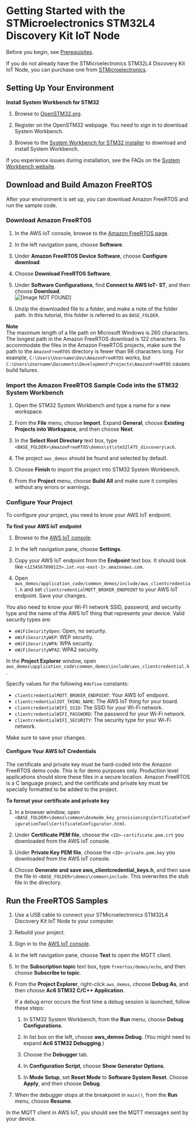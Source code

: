 # Getting Started with the STMicroelectronics STM32L4 Discovery Kit IoT Node<a name="getting_started_st"></a>

Before you begin, see [Prerequisites](freertos-prereqs.md)\.

If you do not already have the STMicroelectronics STM32L4 Discovery Kit IoT Node, you can purchase one from [STMicroelectronics](http://www.st.com/en/evaluation-tools/b-l475e-iot01a.html)\.

## Setting Up Your Environment<a name="st-setup-env"></a>

**Install System Workbench for STM32**

1. Browse to [OpenSTM32\.org](http://www.openstm32.org/HomePage)\.

1. Register on the OpenSTM32 webpage\. You need to sign in to download System Workbench\.

1. Browse to the [System Workbench for STM32 installer](http://www.openstm32.org/System%2BWorkbench%2Bfor%2BSTM32) to download and install System Workbench\.

If you experience issues during installation, see the FAQs on the [System Workbench website](http://www.openstm32.org/HomePage)\.

## Download and Build Amazon FreeRTOS<a name="st-download-and-build"></a>

After your environment is set up, you can download Amazon FreeRTOS and run the sample code\.

### Download Amazon FreeRTOS<a name="st-download"></a><a name="st-download-free-rtos"></a>

1. In the AWS IoT console, browse to the [Amazon FreeRTOS page](https://console.aws.amazon.com/freertos)\.

1. In the left navigation pane, choose **Software**\.

1. Under **Amazon FreeRTOS Device Software**, choose **Configure download**\.

1. Choose **Download FreeRTOS Software**\.

1. Under **Software Configurations**, find **Connect to AWS IoT\- ST**, and then choose **Download**\.  
![\[Image NOT FOUND\]](http://docs.aws.amazon.com/freertos/latest/userguide/images/download-treadstone-st.png)

1. Unzip the downloaded file to a folder, and make a note of the folder path\. In this tutorial, this folder is referred to as `BASE_FOLDER`\.

**Note**  
The maximum length of a file path on Microsoft Windows is 260 characters\. The longest path in the Amazon FreeRTOS download is 122 characters\. To accommodate the files in the Amazon FreeRTOS projects, make sure the path to the `AmazonFreeRTOS` directory is fewer than 98 characters long\. For example, `C:\Users\Username\Dev\AmazonFreeRTOS` works, but `C:\Users\Username\Documents\Development\Projects\AmazonFreeRTOS` causes build failures\.

### Import the Amazon FreeRTOS Sample Code into the STM32 System Workbench<a name="st-freertos-import-project"></a><a name="st-import-project"></a>

1. Open the STM32 System Workbench and type a name for a new workspace\.

1. From the **File** menu, choose **Import**\. Expand **General**, choose **Existing Projects into Workspace**, and then choose **Next**\.

1. In the **Select Root Directory** text box, type `<BASE_FOLDER>\AmazonFreeRTOS\demos\st\stm32l475_discovery\ac6`\.

1. The project `aws_demos` should be found and selected by default\.

1. Choose **Finish** to import the project into STM32 System Workbench\.

1. From the **Project** menu, choose **Build All** and make sure it compiles without any errors or warnings\.

### Configure Your Project<a name="freertos-config-project"></a>

To configure your project, you need to know your AWS IoT endpoint\.

**To find your AWS IoT endpoint**

1. Browse to the [AWS IoT console](https://console.aws.amazon.com/iotv2/)\.

1. In the left navigation pane, choose **Settings**\.

1. Copy your AWS IoT endpoint from the **Endpoint** text box\. It should look like `<1234567890123>.iot.<us-east-1>.amazonaws.com`\.

1. Open `aws_demos/application_code/common_demos/include/aws_clientcredential.h` and set `clientcredentialMQTT_BROKER_ENDPOINT` to your AWS IoT endpoint\. Save your changes\.

You also need to know your Wi\-FI network SSID, password, and security type and the name of the AWS IoT thing that represents your device\. Valid security types are:
+ `eWiFiSecurityOpen`: Open, no security\.
+ `eWiFiSecurityWEP`: WEP security\.
+ `eWiFiSecurityWPA`: WPA security\.
+ `eWiFiSecurityWPA2`: WPA2 security\.

In the **Project Explorer** window, open `aws_demos\application_code\common_demos\include\aws_clientcredential.h`\.

Specify values for the following `#define` constants:
+ `clientcredentialMQTT_BROKER_ENDPOINT`: Your AWS IoT endpoint\.
+ `clientcredentialIOT_THING_NAME`: The AWS IoT thing for your board\.
+ `clientcredentialWIFI_SSID`: The SSID for your Wi\-Fi network\.
+ `clientcredentialWIFI_PASSWORD`: The password for your Wi\-Fi network\.
+ `clientcredentialWIFI_SECURITY`: The security type for your Wi\-Fi network\.

Make sure to save your changes\.

#### Configure Your AWS IoT Credentials<a name="ti-configure-credentials"></a>

The certificate and private key must be hard\-coded into the Amazon FreeRTOS demo code\. This is for demo purposes only\. Production level applications should store these files in a secure location\. Amazon FreeRTOS is a C language project, and the certificate and private key must be specially formatted to be added to the project\.

**To format your certificate and private key**

1. In a browser window, open `<BASE_FOLDER>\demos\common\devmode_key_provisioning\CertificateConfigurationTool\CertificateConfigurator.html`\.

1. Under **Certificate PEM file**, choose the `<ID>-certificate.pem.crt` you downloaded from the AWS IoT console\.

1. Under **Private Key PEM file**, choose the `<ID>-private.pem.key` you downloaded from the AWS IoT console\.

1. Choose **Generate and save aws\_clientcredential\_keys\.h**, and then save the file in `<BASE_FOLDER>\demos\common\include`\. This overwrites the stub file in the directory\.

## Run the FreeRTOS Samples<a name="st-run-example"></a>

1. Use a USB cable to connect your STMicroelectronics STM32L4 Discovery Kit IoT Node to your computer\. 

1. Rebuild your project\.

1. Sign in to the [AWS IoT console](https://console.aws.amazon.com/iotv2/)\.

1. In the left navigation pane, choose **Test** to open the MQTT client\.

1. In the **Subscription topic** text box, type `freertos/demos/echo`, and then choose **Subscribe to topic**\.

1. From the **Project Explorer**, right\-click `aws_demos`, choose **Debug As**, and then choose **Ac6 STM32 C/C\+\+ Application**\.

   If a debug error occurs the first time a debug session is launched, follow these steps:

   1. In STM32 System Workbench, from the **Run** menu, choose **Debug Configurations**\.

   1. In list box on the left, choose **aws\_demos Debug**\. \(You might need to expand **Ac6 STM32 Debugging**\.\)

   1. Choose the **Debugger** tab\.

   1. In **Configuration Script**, choose **Show Generator Options**\.

   1. In **Mode Setup**, set **Reset Mode** to **Software System Reset**\. Choose **Apply**, and then choose **Debug**\. 

1. When the debugger stops at the breakpoint in `main()`, from the **Run** menu, choose **Resume**\.

In the MQTT client in AWS IoT, you should see the MQTT messages sent by your device\.